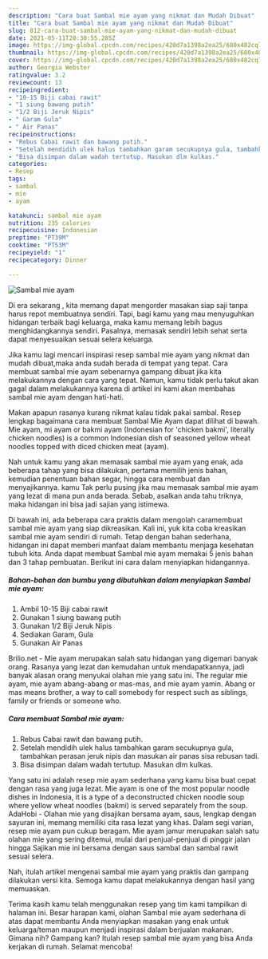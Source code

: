 ```yaml
---
description: "Cara buat Sambal mie ayam yang nikmat dan Mudah Dibuat"
title: "Cara buat Sambal mie ayam yang nikmat dan Mudah Dibuat"
slug: 812-cara-buat-sambal-mie-ayam-yang-nikmat-dan-mudah-dibuat
date: 2021-05-11T20:30:55.285Z
image: https://img-global.cpcdn.com/recipes/420d7a1398a2ea25/680x482cq70/sambal-mie-ayam-foto-resep-utama.jpg
thumbnail: https://img-global.cpcdn.com/recipes/420d7a1398a2ea25/680x482cq70/sambal-mie-ayam-foto-resep-utama.jpg
cover: https://img-global.cpcdn.com/recipes/420d7a1398a2ea25/680x482cq70/sambal-mie-ayam-foto-resep-utama.jpg
author: Georgia Webster
ratingvalue: 3.2
reviewcount: 13
recipeingredient:
- "10-15 Biji cabai rawit"
- "1 siung bawang putih"
- "1/2 Biji Jeruk Nipis"
- " Garam Gula"
- " Air Panas"
recipeinstructions:
- "Rebus Cabai rawit dan bawang putih."
- "Setelah mendidih ulek halus tambahkan garam secukupnya gula, tambahkan perasan jeruk nipis dan masukan air panas sisa rebusan tadi."
- "Bisa disimpan dalam wadah tertutup. Masukan dlm kulkas."
categories:
- Resep
tags:
- sambal
- mie
- ayam

katakunci: sambal mie ayam 
nutrition: 235 calories
recipecuisine: Indonesian
preptime: "PT39M"
cooktime: "PT53M"
recipeyield: "1"
recipecategory: Dinner

---
```



![Sambal mie ayam](https://img-global.cpcdn.com/recipes/420d7a1398a2ea25/680x482cq70/sambal-mie-ayam-foto-resep-utama.jpg)

Di era  sekarang , kita memang dapat mengorder masakan siap saji tanpa harus repot membuatnya sendiri. Tapi, bagi kamu yang mau menyuguhkan hidangan terbaik bagi keluarga, maka kamu memang lebih bagus menghidangkannya sendiri. Pasalnya, memasak sendiri lebih sehat serta dapat menyesuaikan sesuai selera keluarga.

Jika kamu lagi mencari inspirasi resep sambal mie ayam yang nikmat dan mudah dibuat,maka anda sudah berada di tempat yang tepat. Cara membuat sambal mie ayam  sebenarnya gampang dibuat jika kita melakukannya dengan cara yang tepat. Namun, kamu tidak perlu takut akan gagal dalam melakukannya 
karena di artikel ini kami akan membahas sambal mie ayam dengan hati-hati.  

Makan apapun rasanya kurang nikmat kalau tidak pakai sambal. Resep lengkap bagaimana cara membuat Sambal Mie Ayam dapat dilihat di bawah. Mie ayam, mi ayam or bakmi ayam (Indonesian for &#39;chicken bakmi&#39;, literally chicken noodles) is a common Indonesian dish of seasoned yellow wheat noodles topped with diced chicken meat (ayam).

Nah untuk kamu yang akan memasak sambal mie ayam yang enak, ada beberapa tahap yang bisa dilakukan, pertama memilih jenis bahan, kemudian penentuan bahan segar, hingga cara membuat dan menyajikannya. kamu Tak perlu pusing jika mau memasak sambal mie ayam yang lezat di mana pun anda berada. Sebab, asalkan anda  tahu triknya, maka hidangan ini bisa jadi sajian yang istimewa.

Di bawah ini, ada beberapa cara praktis  dalam mengolah caramembuat sambal mie ayam yang siap dikreasikan. Kali ini, yuk kita coba kreasikan sambal mie ayam sendiri di rumah. Tetap dengan bahan sederhana, hidangan ini dapat memberi manfaat dalam membantu menjaga kesehatan tubuh kita. Anda dapat membuat Sambal mie ayam memakai 5 jenis bahan dan 3 tahap pembuatan. Berikut ini cara dalam menyiapkan hidangannya.

<!--inarticleads1-->

##### Bahan-bahan dan bumbu yang dibutuhkan dalam menyiapkan Sambal mie ayam:

1. Ambil 10-15 Biji cabai rawit
1. Gunakan 1 siung bawang putih
1. Gunakan 1/2 Biji Jeruk Nipis
1. Sediakan  Garam, Gula
1. Gunakan  Air Panas


Brilio.net - Mie ayam merupakan salah satu hidangan yang digemari banyak orang. Rasanya yang lezat dan kemudahan untuk mendapatkannya, jadi banyak alasan orang menyukai olahan mie yang satu ini. The regular mie ayam, mie ayam abang-abang or mas-mas, and mie ayam yamin. Abang or mas means brother, a way to call somebody for respect such as siblings, family or friends or someone who. 

<!--inarticleads2-->

##### Cara membuat Sambal mie ayam:

1. Rebus Cabai rawit dan bawang putih.
1. Setelah mendidih ulek halus tambahkan garam secukupnya gula, tambahkan perasan jeruk nipis dan masukan air panas sisa rebusan tadi.
1. Bisa disimpan dalam wadah tertutup. Masukan dlm kulkas.


Yang satu ini adalah resep mie ayam sederhana yang kamu bisa buat cepat dengan rasa yang juga lezat. Mie ayam is one of the most popular noodle dishes in Indonesia, it is a type of a deconstructed chicken noodle soup where yellow wheat noodles (bakmi) is served separately from the soup. AdaHobi - Olahan mie yang disajikan bersama ayam, saus, lengkap dengan sayuran ini, memang memiliki cita rasa lezat yang khas. Dalam segi varian, resep mie ayam pun cukup beragam. Mie ayam jamur merupakan salah satu olahan mie yang sering ditemui, mulai dari penjual-penjual di pinggir jalan hingga Sajikan mie ini bersama dengan saus sambal dan sambal rawit sesuai selera. 

Nah, itulah artikel mengenai  sambal mie ayam  yang praktis dan gampang dilakukan versi kita. Semoga kamu dapat melakukannya dengan hasil yang memuaskan. 

Terima kasih kamu telah menggunakan resep yang tim kami tampilkan di halaman ini. Besar harapan kami, olahan  Sambal mie ayam sederhana di atas dapat membantu Anda menyiapkan masakan yang enak untuk keluarga/teman maupun menjadi inspirasi dalam berjualan makanan. Gimana nih? Gampang kan? Itulah resep sambal mie ayam yang bisa Anda kerjakan di rumah. Selamat mencoba!

